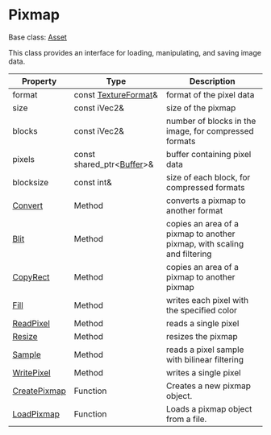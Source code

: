 # Pixmap

Base class: [Asset](Asset.md)

This class provides an interface for loading, manipulating, and saving image data.

| Property | Type | Description |
| ----- | ----- | ----- |
| format | const [TextureFormat](Constants.md#TextureFormat)&  | format of the pixel data |
| size | const iVec2&  | size of the pixmap |
| blocks | const iVec2&  | number of blocks in the image, for compressed formats |
| pixels | const shared_ptr<[Buffer](Buffer.md)\>&  | buffer containing pixel data |
| blocksize | const int&  | size of each block, for compressed formats |
| [Convert](Pixmap_Convert.md) | Method | converts a pixmap to another format |
| [Blit](Pixmap_Blit.md) | Method | copies an area of a pixmap to another pixmap, with scaling and filtering |
| [CopyRect](Pixmap_CopyRect.md) | Method | copies an area of a pixmap to another pixmap |
| [Fill](Pixmap_Fill.md) | Method | writes each pixel with the specified color |
| [ReadPixel](Pixmap_ReadPixel.md) | Method | reads a single pixel |
| [Resize](Pixmap_Resize.md) | Method | resizes the pixmap |
| [Sample](Pixmap_Sample.md) | Method | reads a pixel sample with bilinear filtering |
| [WritePixel](Pixmap_WritePixel.md) | Method | writes a single pixel |
| [CreatePixmap](CreatePixmap.md) | Function | Creates a new pixmap object. |
| [LoadPixmap](LoadPixmap.md) | Function | Loads a pixmap object from a file. |

